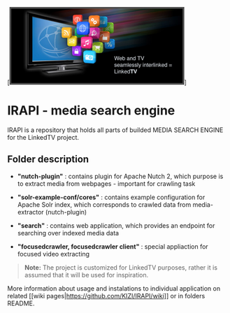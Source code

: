 [![LinkedTV project](https://raw.githubusercontent.com/KIZI/IRAPI/master/wikipictures/linkedtvlogo.png)]
# IRAPI - media search engine

IRAPI is a repository that holds all parts of builded MEDIA SEARCH ENGINE for the LinkedTV project.

## Folder description

* **"nutch-plugin"**     : contains plugin for Apache Nutch 2, which purpose is to extract media from webpages - important for crawling task

* **"solr-example-conf/cores"** : contains example configuration for Apache Solr index, which corresponds to crawled data from media-extractor (nutch-plugin)

* **"search"**            : contains web application, which provides an endpoint for searching over indexed media data

* **"focusedcrawler, focusedcrawler client"** : special appliaction for focused video extracting

> **Note:** The project is customized for LinkedTV purposes, rather it is assumed that it will be used for inspiration.

More information about usage and instalations to individual application on related [[wiki pages|https://github.com/KIZI/IRAPI/wiki]] or in folders README.
